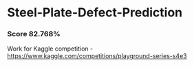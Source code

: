 # Steel-Plate-Defect-Prediction
### Score 82.768%
Work for Kaggle competition - https://www.kaggle.com/competitions/playground-series-s4e3
